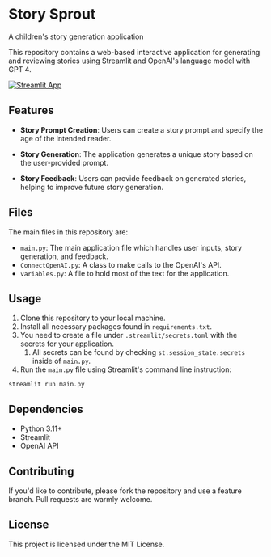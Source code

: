 # Story Sprout

A children's story generation application

This repository contains a web-based interactive application for generating and reviewing stories using Streamlit and
OpenAI's language model with GPT 4.

[![Streamlit App](https://static.streamlit.io/badges/streamlit_badge_black_white.svg)](https://storysprout.streamlit.app)

## Features

- **Story Prompt Creation**: Users can create a story prompt and specify the age of the intended reader.

- **Story Generation**: The application generates a unique story based on the user-provided prompt.

- **Story Feedback**: Users can provide feedback on generated stories, helping to improve future story generation.

## Files

The main files in this repository are:

- `main.py`: The main application file which handles user inputs, story generation, and feedback.
- `ConnectOpenAI.py`: A class to make calls to the OpenAI's API.
- `variables.py`: A file to hold most of the text for the application.

## Usage

1. Clone this repository to your local machine.
2. Install all necessary packages found in `requirements.txt`.
3. You need to create a file under `.streamlit/secrets.toml` with the secrets for your application.
    1. All secrets can be found by checking `st.session_state.secrets` inside of `main.py`.
4. Run the `main.py` file using Streamlit's command line instruction:

```commandline
streamlit run main.py
```

## Dependencies

- Python 3.11+
- Streamlit
- OpenAI API

## Contributing

If you'd like to contribute, please fork the repository and use a feature branch. Pull requests are warmly welcome.

## License

This project is licensed under the MIT License.